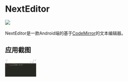 # NextEditor

![](https://img.shields.io/github/last-commit/lyx1920055799/NextEditor)

NextEditor是一款Android端的基于[CodeMirror](https://github.com/codemirror/CodeMirror)的文本编辑器。

## 应用截图
<img src="NextEditor/0.png" width="20%" height="20%" alt="0">